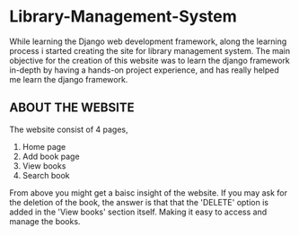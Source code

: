 # Library-Management-System
While learning the Django web development framework, along the learning process i started creating the site for library management system. 
The main objective for the creation of this website was to learn the django framework in-depth by having a hands-on project experience, and has really helped me learn the django framework. 

## ABOUT THE WEBSITE

The website consist of 4 pages, 
1. Home page
2. Add book page
3. View books
4. Search book

From above you might get a baisc insight of the website. If you may ask for the deletion of the book, the answer is that that the 'DELETE' option is added in the 'View books' section itself. Making it easy to access and manage the books.
